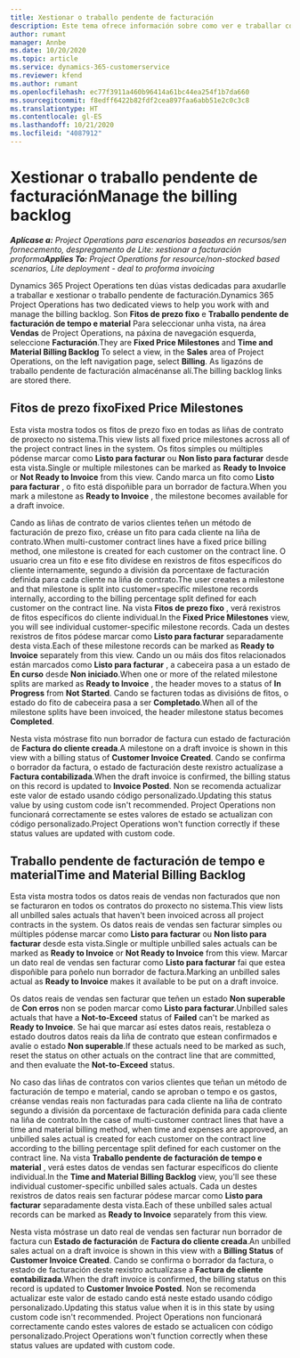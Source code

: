 ```yaml
---
title: Xestionar o traballo pendente de facturación
description: Este tema ofrece información sobre como ver e traballar co traballo pendente de facturación en Project Operations.
author: rumant
manager: Annbe
ms.date: 10/20/2020
ms.topic: article
ms.service: dynamics-365-customerservice
ms.reviewer: kfend
ms.author: rumant
ms.openlocfilehash: ec77f3911a460b96414a61bc44ea254f1b7da660
ms.sourcegitcommit: f8edff6422b82fdf2cea897faa6abb51e2c0c3c8
ms.translationtype: HT
ms.contentlocale: gl-ES
ms.lasthandoff: 10/21/2020
ms.locfileid: "4087912"
---
```

# <a name="manage-the-billing-backlog"></a><span data-ttu-id="88d4f-103">Xestionar o traballo pendente de facturación</span><span class="sxs-lookup"><span data-stu-id="88d4f-103">Manage the billing backlog</span></span>

<span data-ttu-id="88d4f-104">_**Aplícase a:** Project Operations para escenarios baseados en recursos/sen fornecemento, despregamento de Lite: xestionar a facturación proforma_</span><span class="sxs-lookup"><span data-stu-id="88d4f-104">_**Applies To:** Project Operations for resource/non-stocked based scenarios, Lite deployment - deal to proforma invoicing_</span></span>

<span data-ttu-id="88d4f-105">Dynamics 365 Project Operations ten dúas vistas dedicadas para axudarlle a traballar e xestionar o traballo pendente de facturación.</span><span class="sxs-lookup"><span data-stu-id="88d4f-105">Dynamics 365 Project Operations has two dedicated views to help you work with and manage the billing backlog.</span></span> <span data-ttu-id="88d4f-106">Son **Fitos de prezo fixo** e **Traballo pendente de facturación de tempo e material** Para seleccionar unha vista, na área **Vendas** de Project Operations, na páxina de navegación esquerda, seleccione **Facturación**.</span><span class="sxs-lookup"><span data-stu-id="88d4f-106">They are **Fixed Price Milestones** and **Time and Material Billing Backlog** To select a view, in the **Sales** area of Project Operations, on the left navigation page, select **Billing**.</span></span> <span data-ttu-id="88d4f-107">As ligazóns de traballo pendente de facturación almacénanse alí.</span><span class="sxs-lookup"><span data-stu-id="88d4f-107">The billing backlog links are stored there.</span></span>

## <a name="fixed-price-milestones"></a><span data-ttu-id="88d4f-108">Fitos de prezo fixo</span><span class="sxs-lookup"><span data-stu-id="88d4f-108">Fixed Price Milestones</span></span>

<span data-ttu-id="88d4f-109">Esta vista mostra todos os fitos de prezo fixo en todas as liñas de contrato de proxecto no sistema.</span><span class="sxs-lookup"><span data-stu-id="88d4f-109">This view lists all fixed price milestones across all of the project contract lines in the system.</span></span> <span data-ttu-id="88d4f-110">Os fitos simples ou múltiples pódense marcar como **Listo para facturar** ou **Non listo para facturar** desde esta vista.</span><span class="sxs-lookup"><span data-stu-id="88d4f-110">Single or multiple milestones can be marked as **Ready to Invoice** or **Not Ready to Invoice** from this view.</span></span> <span data-ttu-id="88d4f-111">Cando marca un fito como **Listo para facturar** , o fito está dispoñible para un borrador de factura.</span><span class="sxs-lookup"><span data-stu-id="88d4f-111">When you mark a milestone as **Ready to Invoice** , the milestone becomes available for a draft invoice.</span></span>

<span data-ttu-id="88d4f-112">Cando as liñas de contrato de varios clientes teñen un método de facturación de prezo fixo, créase un fito para cada cliente na liña de contrato.</span><span class="sxs-lookup"><span data-stu-id="88d4f-112">When multi-customer contract lines have a fixed price billing method, one milestone is created for each customer on the contract line.</span></span> <span data-ttu-id="88d4f-113">O usuario crea un fito e ese fito divídese en rexistros de fitos específicos do cliente internamente, segundo a división da porcentaxe de facturación definida para cada cliente na liña de contrato.</span><span class="sxs-lookup"><span data-stu-id="88d4f-113">The user creates a milestone and that milestone is split into customer=specific milestone records internally, according to the billing percentage split defined for each customer on the contract line.</span></span> <span data-ttu-id="88d4f-114">Na vista **Fitos de prezo fixo** , verá rexistros de fitos específicos do cliente individual.</span><span class="sxs-lookup"><span data-stu-id="88d4f-114">In the **Fixed Price Milestones** view, you will see individual customer-specific milestone records.</span></span> <span data-ttu-id="88d4f-115">Cada un destes rexistros de fitos pódese marcar como **Listo para facturar** separadamente desta vista.</span><span class="sxs-lookup"><span data-stu-id="88d4f-115">Each of these milestone records can be marked as **Ready to Invoice** separately from this view.</span></span> <span data-ttu-id="88d4f-116">Cando un ou máis dos fitos relacionados están marcados como **Listo para facturar** , a cabeceira pasa a un estado de **En curso** desde **Non iniciado**.</span><span class="sxs-lookup"><span data-stu-id="88d4f-116">When one or more of the related milestone splits are marked as **Ready to Invoice** , the header moves to a status of **In Progress** from **Not Started**.</span></span> <span data-ttu-id="88d4f-117">Cando se facturen todas as divisións de fitos, o estado do fito de cabeceira pasa a ser **Completado**.</span><span class="sxs-lookup"><span data-stu-id="88d4f-117">When all of the milestone splits have been invoiced, the header milestone status becomes **Completed**.</span></span>

<span data-ttu-id="88d4f-118">Nesta vista móstrase fito nun borrador de factura cun estado de facturación de **Factura do cliente creada**.</span><span class="sxs-lookup"><span data-stu-id="88d4f-118">A milestone on a draft invoice is shown in this view with a billing status of **Customer Invoice Created**.</span></span> <span data-ttu-id="88d4f-119">Cando se confirma o borrador da factura, o estado de facturación deste rexistro actualízase a **Factura contabilizada**.</span><span class="sxs-lookup"><span data-stu-id="88d4f-119">When the draft invoice is confirmed, the billing status on this record is updated to **Invoice Posted**.</span></span> <span data-ttu-id="88d4f-120">Non se recomenda actualizar este valor de estado usando código personalizado.</span><span class="sxs-lookup"><span data-stu-id="88d4f-120">Updating this status value by using custom code isn't recommended.</span></span> <span data-ttu-id="88d4f-121">Project Operations non funcionará correctamente se estes valores de estado se actualizan con código personalizado.</span><span class="sxs-lookup"><span data-stu-id="88d4f-121">Project Operations won't function correctly if these status values are updated with custom code.</span></span>

## <a name="time-and-material-billing-backlog"></a><span data-ttu-id="88d4f-122">Traballo pendente de facturación de tempo e material</span><span class="sxs-lookup"><span data-stu-id="88d4f-122">Time and Material Billing Backlog</span></span>

<span data-ttu-id="88d4f-123">Esta vista mostra todos os datos reais de vendas non facturados que non se facturaron en todos os contratos do proxecto no sistema.</span><span class="sxs-lookup"><span data-stu-id="88d4f-123">This view lists all unbilled sales actuals that haven't been invoiced across all project contracts in the system.</span></span> <span data-ttu-id="88d4f-124">Os datos reais de vendas sen facturar simples ou múltiples pódense marcar como **Listo para facturar** ou **Non listo para facturar** desde esta vista.</span><span class="sxs-lookup"><span data-stu-id="88d4f-124">Single or multiple unbilled sales actuals can be marked as **Ready to Invoice** or **Not Ready to Invoice** from this view.</span></span> <span data-ttu-id="88d4f-125">Marcar un dato real de vendas sen facturar como **Listo para facturar** fai que estea dispoñible para poñelo nun borrador de factura.</span><span class="sxs-lookup"><span data-stu-id="88d4f-125">Marking an unbilled sales actual as **Ready to Invoice** makes it available to be put on a draft invoice.</span></span>

<span data-ttu-id="88d4f-126">Os datos reais de vendas sen facturar que teñen un estado **Non superable** de **Con erros** non se poden marcar como **Listo para facturar**.</span><span class="sxs-lookup"><span data-stu-id="88d4f-126">Unbilled sales actuals that have a **Not-to-Exceed** status of **Failed** can't be marked as **Ready to Invoice**.</span></span> <span data-ttu-id="88d4f-127">Se hai que marcar así estes datos reais, restableza o estado doutros datos reais da liña de contrato que estean confirmados e avalíe o estado **Non superable**.</span><span class="sxs-lookup"><span data-stu-id="88d4f-127">If these actuals need to be marked as such, reset the status on other actuals on the contract line that are committed, and then evaluate the **Not-to-Exceed** status.</span></span>

<span data-ttu-id="88d4f-128">No caso das liñas de contratos con varios clientes que teñan un método de facturación de tempo e material, cando se aproban o tempo e os gastos, créanse vendas reais non facturadas para cada cliente na liña de contrato segundo a división da porcentaxe de facturación definida para cada cliente na liña de contrato.</span><span class="sxs-lookup"><span data-stu-id="88d4f-128">In the case of multi-customer contract lines that have a time and material billing method, when time and expenses are approved, an unbilled sales actual is created for each customer on the contract line according to the billing percentage split defined for each customer on the contract line.</span></span> <span data-ttu-id="88d4f-129">Na vista **Traballo pendente de facturación de tempo e material** , verá estes datos de vendas sen facturar específicos do cliente individual.</span><span class="sxs-lookup"><span data-stu-id="88d4f-129">In the **Time and Material Billing Backlog** view, you'll see these individual customer-specific unbilled sales actuals.</span></span> <span data-ttu-id="88d4f-130">Cada un destes rexistros de datos reais sen facturar pódese marcar como **Listo para facturar** separadamente desta vista.</span><span class="sxs-lookup"><span data-stu-id="88d4f-130">Each of these unbilled sales actual records can be marked as **Ready to Invoice** separately from this view.</span></span>

<span data-ttu-id="88d4f-131">Nesta vista móstrase un dato real de vendas sen facturar nun borrador de factura cun **Estado de facturación** de **Factura do cliente creada**.</span><span class="sxs-lookup"><span data-stu-id="88d4f-131">An unbilled sales actual on a draft invoice is shown in this view with a **Billing Status** of **Customer Invoice Created**.</span></span> <span data-ttu-id="88d4f-132">Cando se confirma o borrador da factura, o estado de facturación deste rexistro actualízase a **Factura de cliente contabilizada**.</span><span class="sxs-lookup"><span data-stu-id="88d4f-132">When the draft invoice is confirmed, the billing status on this record is updated to **Customer Invoice Posted**.</span></span> <span data-ttu-id="88d4f-133">Non se recomenda actualizar este valor de estado cando está neste estado usando código personalizado.</span><span class="sxs-lookup"><span data-stu-id="88d4f-133">Updating this status value when it is in this state by using custom code isn't recommended.</span></span> <span data-ttu-id="88d4f-134">Project Operations non funcionará correctamente cando estes valores de estado se actualicen con código personalizado.</span><span class="sxs-lookup"><span data-stu-id="88d4f-134">Project Operations won't function correctly when these status values are updated with custom code.</span></span>
